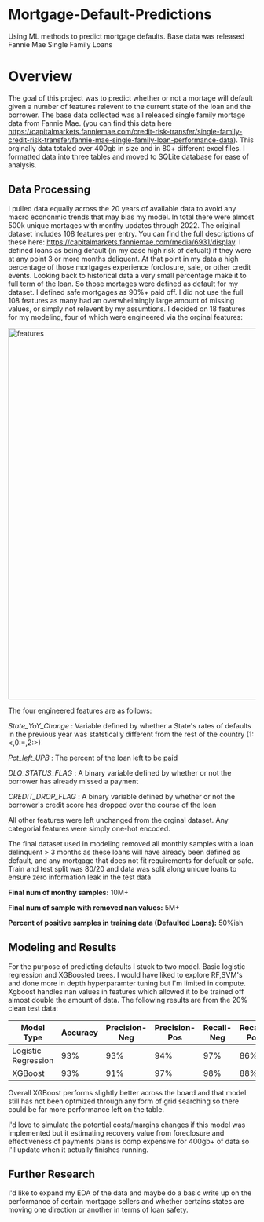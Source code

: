 # Mortgage-Default-Predictions
Using ML methods to predict mortgage defaults. Base data was released Fannie Mae Single Family Loans

# Overview #
The goal of this project was to predict whether or not a mortage will default given a number of features relevent to the current state of the loan and the borrower. The base data collected was all released single family mortage data from Fannie Mae. (you can find this data here https://capitalmarkets.fanniemae.com/credit-risk-transfer/single-family-credit-risk-transfer/fannie-mae-single-family-loan-performance-data). This orginally data totaled over 400gb in size and in 80+ different excel files. I formatted data into three tables and moved to SQLite database for ease of analysis. 

## Data Processing ##
I pulled data equally across the 20 years of available data to avoid any macro econonmic trends that may bias my model. In total there were almost 500k unique mortages with monthy updates through 2022. The original dataset includes 108 features per entry. You can find the full descriptions of these here: https://capitalmarkets.fanniemae.com/media/6931/display. I defined loans as being default (in my case high risk of defualt) if they were at any point 3 or more months deliquent. At that point in my data a high percentage of those mortgages experience forclosure, sale, or other credit events. Looking back to historical data a very small percentage make it to full term of the loan. So those mortages were defined as default for my dataset. I defined safe mortgages as 90%+ paid off. I did not use the full 108 features as many had an overwhelmingly large amount of missing values, or simply not relevent by my assumtions. I decided on 18 features for my modeling, four of which were engineered via the orginal features:

<img width="756" alt="features" src="https://github.com/JoeyNiestroy/Mortgage-Default-Predictions/assets/106636917/c6a3498a-cd99-4f12-a4dc-625e8bb9b025">

The four engineered features are as follows: 

_State_YoY_Change_ : Variable defined by whether a State's rates of defaults in the previous year was statstically different from the rest of the country (1:<,0:=,2:>)

_Pct_left_UPB_ : The percent of the loan left to be paid

_DLQ_STATUS_FLAG_ : A binary variable defined by whether or not the borrower has already missed a payment

_CREDIT_DROP_FLAG_ : A binary variable defined by whether or not the borrower's credit score has dropped over the course of the loan

All other features were left unchanged from the orginal dataset. Any categorial features were simply one-hot encoded.

The final dataset used in modeling removed all monthly samples with a loan delinquent > 3 months as these loans will have already been defined as default, and any mortgage that does not fit requirements for defualt or safe. Train and test split was 80/20 and data was split along unique loans to ensure zero information leak in the test data

**Final num of monthy samples:** 10M+

**Final num of sample with removed nan values:** 5M+

**Percent of positive samples in training data (Defaulted Loans):** 50%ish


## Modeling and Results ##

For the purpose of predicting defaults I stuck to two model. Basic logistic regression and XGBoosted trees. I would have liked to explore RF,SVM's and done more in depth hyperparamter tuning but I'm limited in compute. Xgboost handles nan values in features which allowed it to be trained off almost double the amount of data. 
The following results are from the 20% clean test data:

Model Type    |  Accuracy    | Precision-Neg | Precision-Pos | Recall-Neg | Recall-Pos
------------- | -------------| ---------     | ---------     | ---------- | --------- |
Logistic Regression  | 93%     | 93%           |    94%       |  97%       |   86% 
XGBoost  |     93%       |    91%            |   97%        |  98%     | 88%

Overall XGBoost performs slightly better across the board and that model still has not been optmized through any form of grid searching so there could be far more performance left on the table.

I'd love to simulate the potential costs/margins changes if this model was implemented but it estimating recovery value from foreclosure and effectiveness of payments plans is comp expensive for 400gb+ of data so I'll update when it actually finishes running.  

## Further Research ##
I'd like to expand my EDA of the data and maybe do a basic write up on the performance of certain mortgage sellers and whether certains states are moving one direction or another in terms of loan safety.
